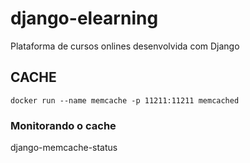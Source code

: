 # django-elearning
Plataforma de cursos onlines desenvolvida com Django


## CACHE
`docker run --name memcache -p 11211:11211 memcached`

### Monitorando o cache
django-memcache-status
